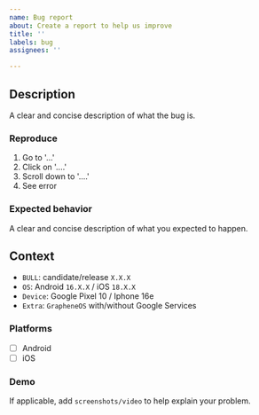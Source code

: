 ```yaml
---
name: Bug report
about: Create a report to help us improve
title: ''
labels: bug
assignees: ''

---
```


## Description
A clear and concise description of what the bug is.

### Reproduce 
1. Go to '...'
2. Click on '....'
3. Scroll down to '....'
4. See error

### Expected behavior
A clear and concise description of what you expected to happen.

## Context
- `BULL`: candidate/release `X.X.X` 
- `OS`: Android `16.X.X` / iOS `18.X.X`
- `Device`: Google Pixel 10 / Iphone 16e
- `Extra`: `GrapheneOS` with/without Google Services

### Platforms
- [ ] Android
- [ ] iOS

### Demo
If applicable, add `screenshots/video` to help explain your problem.
